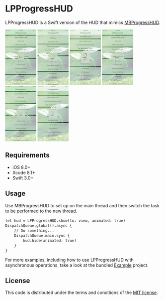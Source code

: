 # LPProgressHUD

LPProgressHUD is a Swift version of the HUD that mimics [MBProgressHUD](https://github.com/jdg/MBProgressHUD).


![](ScreenShots/ScreenShot1.png)
![](ScreenShots/ScreenShot2.png)
![](ScreenShots/ScreenShot3.png)
![](ScreenShots/ScreenShot4.png)
![](ScreenShots/ScreenShot5.png)
![](ScreenShots/ScreenShot6.png)


## Requirements

* iOS 8.0+ 
* Xcode 8.1+
* Swift 3.0+


## Usage
Use MBProgressHUD to set up on the main thread and then switch the task to be performed to the new thread.

````
let hud = LPProgressHUD.show(to: view, animated: true)
DispatchQueue.global().async {
	// Do something...
	DispatchQueue.main.sync {
		hud.hide(animated: true)
	}
}
````

For more examples, including how to use LPProgressHUD with asynchronous operations, take a look at the bundled [Example](Example) project.

## License

This code is distributed under the terms and conditions of the [MIT license](LICENSE).
